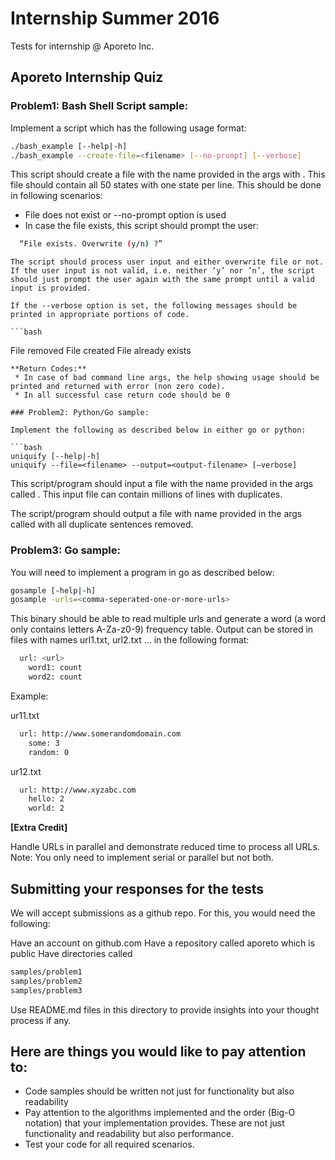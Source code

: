 # Internship Summer 2016

Tests for internship @ Aporeto Inc.

## Aporeto Internship Quiz

### Problem1: Bash Shell Script sample:

Implement a script which has the following usage format:

```bash
./bash_example [--help|-h]
./bash_example --create-file=<filename> [--no-prompt] [--verbose]
```
  This script should create a file with the name provided in the args with <filename>. This file should contain all 50 states with one state per line. This should be done in following scenarios:
  * File <filename> does not exist or --no-prompt option is used
  * In case the file exists, this script should prompt the user:
  ```bash
    “File exists. Overwrite (y/n) ?”
  ```
    The script should process user input and either overwrite file or not.
    If the user input is not valid, i.e. neither ‘y’ nor ’n’, the script should just prompt the user again with the same prompt until a valid input is provided.

    If the --verbose option is set, the following messages should be printed in appropriate portions of code.

    ```bash
File removed
File created
File already exists
```
**Return Codes:**
 * In case of bad command line args, the help showing usage should be printed and returned with error (non zero code).
 * In all successful case return code should be 0

### Problem2: Python/Go sample:

Implement the following as described below in either go or python:

```bash
uniquify [--help|-h]
uniquify --file=<filename> --output=<output-filename> [—verbose]
```

This script/program should input a file with the name provided in the args called <filename>. This input file can contain millions of lines with duplicates.

The script/program should output a file with name provided in the args called <output-filename> with all duplicate sentences removed.

### Problem3: Go sample:

You will need to implement a program in go as described below:

```bash
gosample [-help|-h]
gosample -urls=<comma-seperated-one-or-more-urls>
```

This binary should be able to read multiple urls and generate a word (a word only contains letters A-Za-z0-9) frequency table. Output can be stored in files with names url1.txt, url2.txt … in the following format:
```bash
  url: <url>
    word1: count
    word2: count
```

Example:

ur11.txt
```bash
  url: http://www.somerandomdomain.com
    some: 3
    random: 0
```
  ur12.txt
```bash
  url: http://www.xyzabc.com
    hello: 2
    world: 2
```

**[Extra Credit]**

Handle URLs in parallel and demonstrate reduced time to process all URLs. Note: You only need to implement serial or parallel but not both.

## Submitting your responses for the tests

We will accept submissions as a github repo. For this, you would need the following:

Have an account on github.com
Have a repository called aporeto which is public
Have directories called
```bash
samples/problem1
samples/problem2
samples/problem3
```
Use README.md files in this directory to provide insights into your thought process if any.

## Here are things you would like to pay attention to:

  * Code samples should be written not just for functionality but also readability
  * Pay attention to the algorithms implemented and the order (Big-O notation) that your implementation provides. These are not just functionality and readability but also performance.
  * Test your code for all required scenarios.
